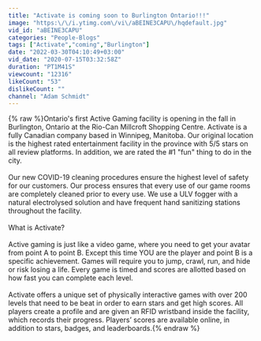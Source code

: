 ```yaml
---
title: "Activate is coming soon to Burlington Ontario!!!"
image: "https:\/\/i.ytimg.com\/vi\/aBEINE3CAPU\/hqdefault.jpg"
vid_id: "aBEINE3CAPU"
categories: "People-Blogs"
tags: ["Activate","coming","Burlington"]
date: "2022-03-30T04:10:49+03:00"
vid_date: "2020-07-15T03:32:58Z"
duration: "PT1M41S"
viewcount: "12316"
likeCount: "53"
dislikeCount: ""
channel: "Adam Schmidt"
---
```

{% raw %}Ontario's first Active Gaming facility is opening in the fall in Burlington, Ontario at the Rio-Can Millcroft Shopping Centre. Activate is a fully Canadian company based in Winnipeg, Manitoba. Our original location is the highest rated entertainment facility in the province with 5/5 stars on all review platforms. In addition, we are rated the #1 &quot;fun&quot; thing to do in the city. <br /><br />Our new COVID-19 cleaning procedures ensure the highest level of safety for our customers. Our process ensures that every use of our game rooms are completely cleaned prior to every use. We use a ULV fogger with a natural electrolysed solution and have frequent hand sanitizing stations throughout the facility. <br /><br />What is Activate?<br /><br />Active gaming is just like a video game, where you need to get your avatar from point A to point B. Except this time YOU are the player and point B is a specific achievement. Games will require you to jump, crawl, run, and hide or risk losing a life. Every game is timed and scores are allotted based on how fast you can complete each level.<br /><br />Activate offers a unique set of physically interactive games with over 200 levels that need to be beat in order to earn stars and get high scores. All players create a profile and are given an RFID wristband inside the facility, which records their progress. Players’ scores are available online, in addition to stars, badges, and leaderboards.{% endraw %}

